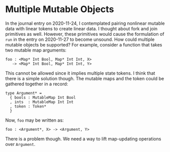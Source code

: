 # Multiple Mutable Objects

In the journal entry on 2020-11-24, I contemplated pairing nonlinear
mutable data with linear tokens to create linear data. I thought about
fork and join primitives as well. However, these primitives would
cause the formulation of `run` in the entry on 2020-11-27 to become
unsound. How could multiple mutable objects be supported? For example,
consider a function that takes two mutable map arguments:

    foo : <Map* Int Bool, Map* Int Int, X>
       -> <Map* Int Bool, Map* Int Int, Y>

This cannot be allowed since it implies multiple state tokens. I think
that there is a simple solution though. The mutable maps and the token
could be gathered together in a record:

    type Argument* =
      { bools : MutableMap Int Bool
      , ints  : MutableMap Int Int
      , token : Token*
      }

Now, `foo` may be written as:

    foo : <Argument*, X> -> <Argument, Y>

There is a problem though. We need a way to lift map-updating operations
over `Argument`.

